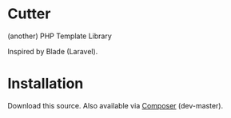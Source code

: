 # Cutter
(another) PHP Template Library

Inspired by Blade (Laravel).

# Installation
Download this source. Also available via [Composer](https://packagist.org/packages/anovsiradj/cutter) (dev-master).
